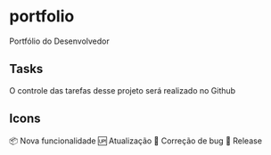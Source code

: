 # portfolio
Portfólio do Desenvolvedor

## Tasks
O controle das tarefas desse projeto será realizado no Github
## Icons
:package: Nova funcionalidade
:up: Atualização
:bug: Correção de bug
:checkered_flag: Release